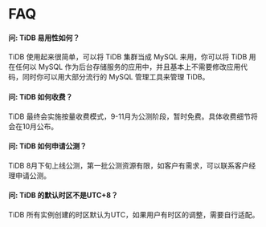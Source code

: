 # FAQ



#### 问: TiDB 易用性如何？

TiDB 使用起来很简单，可以将 TiDB 集群当成 MySQL 来用，你可以将 TiDB 用在任何以 MySQL 作为后台存储服务的应用中，并且基本上不需要修改应用代码，同时你可以用大部分流行的 MySQL 管理工具来管理 TiDB。

#### 问: TiDB 如何收费？

TiDB 最终会实施按量收费模式，9-11月为公测阶段，暂时免费。具体收费细节将会在10月公布。

#### 问: TiDB 如何申请公测？

TiDB 8月下旬上线公测，第一批公测资源有限，如客户有需求，可以联系客户经理申请公测。

#### 问: TiDB 的默认时区不是UTC+8？

TiDB 所有实例创建的时区默认为UTC，如果用户有时区的调整，需要自行适配。

